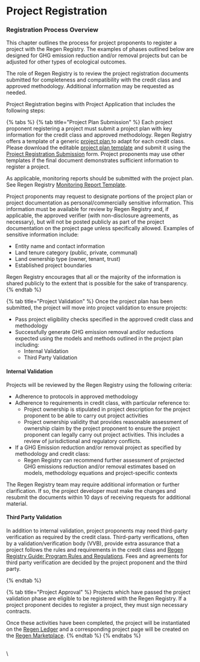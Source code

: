 # Project Registration

### Registration Process Overview

This chapter outlines the process for project proponents to register a project with the Regen Registry. The examples of phases outlined below are designed for GHG emission reduction and/or removal projects but can be adjusted for other types of ecological outcomes.&#x20;

The role of Regen Registry is to review the project registration documents submitted for completeness and compatibility with the credit class and approved methodology. Additional information may be requested as needed.&#x20;

Project Registration begins with Project Application that includes the following steps:

{% tabs %}
{% tab title="Project Plan Submission" %}
Each project proponent registering a project must submit a project plan with key information for the credit class and approved methodology. Regen Registry offers a template of a generic [project plan ](https://drive.google.com/file/d/19pYU0N69IDpeav6Hk747l1w0-a5-i53o/view?usp=share\_link)to adapt for each credit class. Please download the editable [project plan template](https://docs.google.com/document/d/1p\_HN4Q5vUjp3hni04lLFGYuAUPoB60a9Tc-I6PObZOo/copy) and submit it using the [Project Registration Submission](https://airtable.com/shrYitbUuFQcD8jcT) form. Project proponents may use other templates if the final document demonstrates sufficient information to register a project. &#x20;

As applicable, monitoring reports should be submitted with the project plan. See Regen Registry [Monitoring Report Template](../monitoring-overview/monitoring-report-and-template.md).&#x20;

Project proponents may request to designate portions of the project plan or project  documentation as personal/commercially sensitive information. This information must be available for review by Regen Registry and, if applicable, the approved verifier (with non-disclosure agreements, as necessary), but will not be posted publicly as part of the project documentation on the project page unless specifically allowed. Examples of sensitive information include:

* Entity name and contact information
* Land tenure category (public, private, communal)
* Land ownership type (owner, tenant, trust)
* Established project boundaries

Regen Registry encourages that all or the majority of the information is shared publicly to the extent that is possible for the sake of transparency.
{% endtab %}

{% tab title="Project Validation" %}
Once the project plan has been submitted, the project will move into project validation to ensure projects:

* Pass project eligibility checks specified in the approved credit class and methodology
* Successfully generate GHG emission removal and/or reductions expected using the models and methods outlined in the project plan including:&#x20;
  * Internal Validation&#x20;
  * Third Party Validation

#### Internal Validation

Projects will be reviewed by the Regen Registry using the following criteria:

* Adherence to protocols in approved methodology&#x20;
* Adherence to requirements in credit class, with particular reference to:
  * Project ownership is stipulated in project description for the project proponent to be able to carry out project activities
  * Project ownership validity that provides reasonable assessment of ownership claim by the project proponent to ensure the project proponent can legally carry out project activities. This includes a review of jurisdictional and regulatory conflicts.
* If a GHG Emission reduction and/or removal project as specified by methodology and credit class:
  * Regen Registry can recommend further assessment of projected GHG emissions reduction and/or removal estimates based on models, methodology equations and project-specific contexts

The Regen Registry team may require additional information or further clarification. If so, the project developer must make the changes and resubmit the documents within 10 days of receiving requests for additional material.

#### Third Party Validation

In addition to internal validation, project proponents may need third-party verification as required by the credit class. Third-party verifications, often by a validation/verification body (VVB), provide extra assurance that a project follows the rules and requirements in the credit class and [Regen Registry Guide: Program Rules and Regulations](../../regen-registry-overview/program-rules-and-requirements.md). Fees and agreements for third party verification are decided by the project proponent and the third party.


{% endtab %}

{% tab title="Project Approval" %}
Projects which have passed the project validation phase are eligible to be registered with the Regen Registry. If a project proponent decides to register a project, they must sign necessary contracts.&#x20;

Once these activities have been completed, the project will be instantiated on the [Regen Ledger](https://docs.regen.network/) and a corresponding project page will be created on the [Regen Marketplace](https://app.regen.network/).
{% endtab %}
{% endtabs %}

\
\
